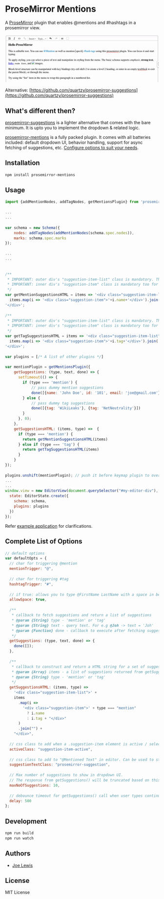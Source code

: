# ProseMirror Mentions

A [ProseMirror](https://prosemirror.net/) plugin that enables @mentions and #hashtags in a prosemirror view.

![](prosemirror-mentions.gif)

Alternative: [https://github.com/quartzy/prosemirror-suggestions](https://github.com/quartzy/prosemirror-suggestions)

## What's different then?

[prosemirror-suggestions](https://github.com/quartzy/prosemirror-suggestions) is a lighter alternative that comes with the bare minimum. It is upto you to implement the dropdown & related logic.

[prosemirror-mentions](https://github.com/joelewis/prosemirror-mentions) is a fully packed plugin. It comes with all batteries included: default dropdown UI, behavior handling, support for async fetching of suggestions, etc. [Configure options to suit your needs](#complete-list-of-options).

## Installation

```bash
npm install prosemirror-mentions
```

## Usage

```js
import {addMentionNodes, addTagNodes, getMentionsPlugin} from 'prosemirror-mentions'

...
...

var schema = new Schema({
    nodes: addTagNodes(addMentionNodes(schema.spec.nodes)),
    marks: schema.spec.marks
});

...
...


/**
 * IMPORTANT: outer div's "suggestion-item-list" class is mandatory. The plugin uses this class for querying.
 * IMPORTANT: inner div's "suggestion-item" class is mandatory too for the same reasons
 */
var getMentionSuggestionsHTML = items => '<div class="suggestion-item-list">'+
  items.map(i => '<div class="suggestion-item">'+i.name+'</div>').join('')+
'</div>';

/**
 * IMPORTANT: outer div's "suggestion-item-list" class is mandatory. The plugin uses this class for querying.
 * IMPORTANT: inner div's "suggestion-item" class is mandatory too for the same reasons
 */
var getTagSuggestionsHTML = items => '<div class="suggestion-item-list">'+
  items.map(i => '<div class="suggestion-item">'+i.tag+'</div>').join('')+
'</div>';

var plugins = [/* A list of other plugins */]

var mentionPlugin = getMentionsPlugin({
    getSuggestions: (type, text, done) => {
      setTimeout(() => {
        if (type === 'mention') {
            // pass dummy mention suggestions
            done([{name: 'John Doe', id: '101', email: 'joe@gmail.com'}, {name: 'Joe Lewis', id: '102', email: 'lewis@gmail.com'}])
        } else {
            // pass dummy tag suggestions
            done([{tag: 'WikiLeaks'}, {tag: 'NetNeutrality'}])
        }
      }, 0);
    },
    getSuggestionsHTML: (items, type) =>  {
      if (type === 'mention') {
        return getMentionSuggestionsHTML(items)
      } else if (type === 'tag') {
        return getTagSuggestionsHTML(items)
      }
    }
});

plugins.unshift(mentionPlugin); // push it before keymap plugin to override keydown handlers
...
...
window.view = new EditorView(document.querySelector("#my-editor-div"), {
  state: EditorState.create({
    schema: schema,
    plugins: plugins
  })
});
```

Refer [example application](https://github.com/joelewis/prosemirror-mentions/tree/master/example) for clarifications.

## Complete List of Options

```js
// default options
var defaultOpts = {
  // char for triggering @mention
  mentionTrigger: "@",

  // char for triggering #tag
  hashtagTrigger: "#",

  // if true: allows you to type @FirstName LastName with a space in between.
  allowSpace: true,

  /**
   * callback to fetch suggestions and return a list of suggestions
   * @param {String} type - 'mention' or 'tag'
   * @param {String} text - query text. For e.g @Joh -> text = 'Joh'
   * @param {Function} done - callback to execute after fetching suggestions (ideally from ajax requests)
   */
  getSuggestions: (type, text, done) => {
    done([]);
  },

  /**
   * callback to construct and return a HTML string for a set of suggestions
   * @param {Array} items - a list of suggestions returned from getSuggestions()
   * @param {String} type - 'mention' or 'tag'
   */
  getSuggestionsHTML: (items, type) =>
    '<div class="suggestion-item-list">' +
    items
      .map(i =>
        '<div class="suggestion-item">' + type === "mention"
          ? i.name
          : i.tag + "</div>"
      )
      .join("") +
    "</div>",

  // css class to add when a .suggestion-item element is active / selected.
  activeClass: "suggestion-item-active",

  // css class to add to "@Mentioned Text" in editor. Can be used to style, the current active @mention content.
  suggestionTextClass: "prosemirror-suggestion",

  // Max number of suggestions to show in dropdown UI.
  // The response from getSuggestions() will be truncated based on this value.
  maxNoOfSuggestions: 10,

  // debounce timeout for getSuggestions() call when user types continuously
  delay: 500
};
```

## Development

```bash
npm run build
npm run watch
```

## Authors

- [Joe Lewis](https://github.com/joelewis)

## License

MIT License
